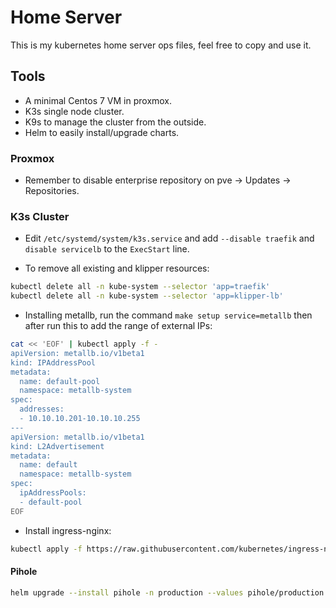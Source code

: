 # Home Server

This is my kubernetes home server ops files, feel free to copy and use it.


## Tools

- A minimal Centos 7 VM in proxmox. 
- K3s single node cluster.
- K9s to manage the cluster from the outside.
- Helm to easily install/upgrade charts.

### Proxmox

- Remember to disable enterprise repository on pve -> Updates -> Repositories.

### K3s Cluster

- Edit `/etc/systemd/system/k3s.service` and add `--disable traefik` and `disable servicelb` to the `ExecStart` line.

- To remove all existing and klipper resources:
```bash
kubectl delete all -n kube-system --selector 'app=traefik'
kubectl delete all -n kube-system --selector 'app=klipper-lb'
```

- Installing metallb, run the command `make setup service=metallb` then after run this to add the range of external IPs:
```bash
cat << 'EOF' | kubectl apply -f -
apiVersion: metallb.io/v1beta1
kind: IPAddressPool
metadata:
  name: default-pool
  namespace: metallb-system
spec:
  addresses:
  - 10.10.10.201-10.10.10.255
---
apiVersion: metallb.io/v1beta1
kind: L2Advertisement
metadata:
  name: default
  namespace: metallb-system
spec:
  ipAddressPools:
  - default-pool
EOF
```

- Install ingress-nginx:
```bash
kubectl apply -f https://raw.githubusercontent.com/kubernetes/ingress-nginx/main/deploy/static/provider/cloud/deploy.yaml
```

#### Pihole
```bash
helm upgrade --install pihole -n production --values pihole/production.yaml pihole
```
